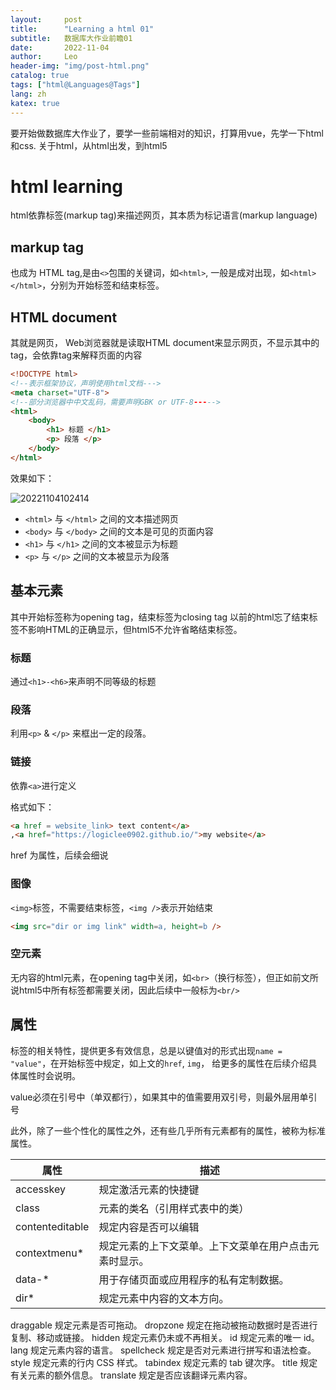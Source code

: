 ```yaml
---
layout:     post
title:      "Learning a html 01"
subtitle:   数据库大作业前瞻01
date:       2022-11-04
author:     Leo
header-img: "img/post-html.png"
catalog: true
tags: ["html@Languages@Tags"]
lang: zh
katex: true
---
```


要开始做数据库大作业了，要学一些前端相对的知识，打算用vue，先学一下html和css. 关于html，从html出发，到html5

# html learning

html依靠标签(markup tag)来描述网页，其本质为标记语言(markup language)

## markup tag

也成为 HTML tag,是由`<>`包围的关键词，如`<html>`, 一般是成对出现，如`<html></html>`，分别为开始标签和结束标签。

## HTML document

其就是网页， Web浏览器就是读取HTML document来显示网页，不显示其中的tag，会依靠tag来解释页面的内容

```html
<!DOCTYPE html>
<!--表示框架协议，声明使用html文档--->
<meta charset="UTF-8">
<!--部分浏览器中中文乱码，需要声明GBK or UTF-8----->
<html>
    <body>
        <h1> 标题 </h1>
        <p> 段落 </p>
    </body>
</html>
```

效果如下：

![20221104102414](https://s2.loli.net/2022/11/04/wFGXRZ7dWMxvoTy.png)

* `<html>` 与 `</html>` 之间的文本描述网页
* `<body>` 与 `</body>` 之间的文本是可见的页面内容
* `<h1>` 与 `</h1>` 之间的文本被显示为标题
* `<p>` 与 `</p>` 之间的文本被显示为段落

## 基本元素

其中开始标签称为opening tag，结束标签为closing tag
以前的html忘了结束标签不影响HTML的正确显示，但html5不允许省略结束标签。

### 标题

通过`<h1>-<h6>`来声明不同等级的标题

### 段落

利用`<p>` & `</p>` 来框出一定的段落。

### 链接

依靠`<a>`进行定义

格式如下：

```html
<a href = website_link> text content</a>
,<a href="https://logiclee0902.github.io/">my website</a>
```

href 为属性，后续会细说

### 图像

`<img>`标签，不需要结束标签，`<img />`表示开始结束

```html
<img src="dir or img link" width=a, height=b />
```

### 空元素

无内容的html元素，在opening tag中关闭，如`<br>`（换行标签），但正如前文所说html5中所有标签都需要关闭，因此后续中一般标为`<br/>`

## 属性

标签的相关特性，提供更多有效信息，总是以键值对的形式出现`name = "value"`，在开始标签中规定，如上文的`href`, `img`， 给更多的属性在后续介绍具体属性时会说明。

value必须在引号中（单双都行），如果其中的值需要用双引号，则最外层用单引号

此外，除了一些个性化的属性之外，还有些几乎所有元素都有的属性，被称为标准属性。


属性 | 描述 |
---------|----------|
 accesskey| 规定激活元素的快捷键 | 
 class | 元素的类名（引用样式表中的类） | 
 contenteditable | 规定内容是否可以编辑 | 
contextmenu*|	规定元素的上下文菜单。上下文菜单在用户点击元素时显示。
data-* |	用于存储页面或应用程序的私有定制数据。
dir*|	规定元素中内容的文本方向。
draggable	规定元素是否可拖动。
dropzone	规定在拖动被拖动数据时是否进行复制、移动或链接。
hidden	规定元素仍未或不再相关。
id	规定元素的唯一 id。
lang	规定元素内容的语言。
spellcheck	规定是否对元素进行拼写和语法检查。
style	规定元素的行内 CSS 样式。
tabindex	规定元素的 tab 键次序。
title	规定有关元素的额外信息。
translate	规定是否应该翻译元素内容。
